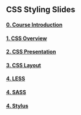 ##   CSS Styling Slides

#### [0. Course Introduction](https://rawgit.com/petyakostova/Telerik-Academy/master/Front-end/_Demos%20CSS/Slides/00.%20Course-Intro/index.html)

#### [1. CSS Overview](https://rawgit.com/petyakostova/Telerik-Academy/master/Front-end/_Demos%20CSS/Slides/01.%20CSS-Overview/index.html)

#### [2. CSS Presentation](https://rawgit.com/petyakostova/Telerik-Academy/master/Front-end/_Demos%20CSS/Slides/02.%20CSS-Presentation/index.html)

#### [3. CSS Layout](https://rawgit.com/petyakostova/Telerik-Academy/master/Front-end/_Demos%20CSS/Slides/03.%20CSS-Layout/index.html)

#### [4. LESS](https://rawgit.com/petyakostova/Telerik-Academy/master/Front-end/_Demos%20CSS/Slides/04.%20LESS/index.html)

#### [4. SASS](https://rawgit.com/petyakostova/Telerik-Academy/master/Front-end/_Demos%20CSS/Slides/04.%20SASS/index.html)

#### [4. Stylus](https://rawgit.com/petyakostova/Telerik-Academy/master/Front-end/_Demos%20CSS/Slides/04.%20Stylus/index.html)
